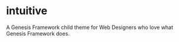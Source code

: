 intuitive
=========

A Genesis Framework child theme for Web Designers who love what Genesis Framework does. 

